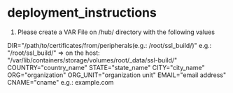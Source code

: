 # deployment_instructions

1. Please create a VAR File on /hub/ directory with the following values

DIR="/path/to/certificates/from/peripherals(e.g.: /root/ssl_build/)" e.g.: "/root/ssl_build/" => on the host: "/var/lib/containers/storage/volumes/root/_data/ssl-build/"
COUNTRY="country_name"
STATE="state_name"
CITY="city_name"
ORG="organization"
ORG_UNIT="organization unit"
EMAIL="email address"
CNAME="cname" e.g.: example.com
